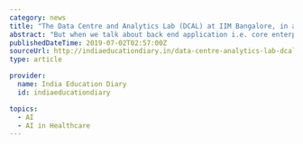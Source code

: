 ```yaml
---
category: news
title: "The Data Centre and Analytics Lab (DCAL) at IIM Bangalore, in association with IBM Research – India , organised ‘Research AI Day’"
abstract: "But when we talk about back end application i.e. core enterprise like healthcare, banks, the infusion of AI in the core system has been very limited. One of the reasons could be scalability and trust. Core business has been very slow in adapting this ..."
publishedDateTime: 2019-07-02T02:57:00Z
sourceUrl: http://indiaeducationdiary.in/data-centre-analytics-lab-dcal-iim-bangalore-association-ibm-research-india-organised-research-ai-day/
type: article

provider:
  name: India Education Diary
  id: indiaeducationdiary

topics:
  - AI
  - AI in Healthcare
---
```

